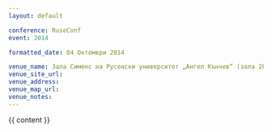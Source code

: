 ```yaml
---
layout: default

conference: RuseConf
event: 2014

formatted_date: 04 Октомври 2014

venue_name: Зала Сименс на Русенски университет „Ангел Кънчев“ (зала 2Г.204).
venue_site_url:
venue_address:
venue_map_url:
venue_notes:
---
```


{{ content }}

